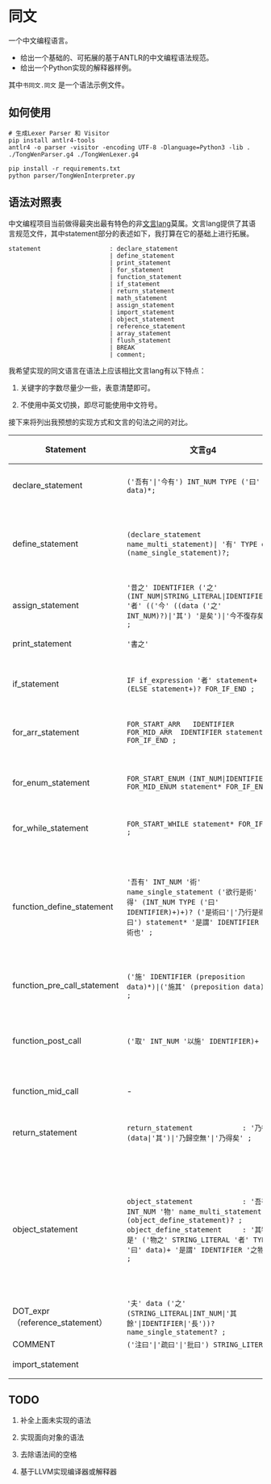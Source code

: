 # 同文

一个中文编程语言。

- 给出一个基础的、可拓展的基于ANTLR的中文编程语法规范。
- 给出一个Python实现的解释器样例。

其中`书同文.同文` 是一个语法示例文件。

## 如何使用

```shell
# 生成Lexer Parser 和 Visitor
pip install antlr4-tools
antlr4 -o parser -visitor -encoding UTF-8 -Dlanguage=Python3 -lib . ./TongWenParser.g4 ./TongWenLexer.g4
```

```commandline
pip install -r requirements.txt
python parser/TongWenInterpreter.py
```

## 语法对照表

中文编程项目当前做得最突出最有特色的非[文言lang](https://github.com/wenyan-lang/wenyan)莫属。文言lang提供了其语言规范文件，其中statement部分的表述如下，我打算在它的基础上进行拓展。

```g4
statement                   : declare_statement
                            | define_statement
                            | print_statement 
                            | for_statement
                            | function_statement
                            | if_statement
                            | return_statement
                            | math_statement
                            | assign_statement
                            | import_statement
                            | object_statement
                            | reference_statement
                            | array_statement
                            | flush_statement 
                            | BREAK
                            | comment;
```

我希望实现的同文语言在语法上应该相比文言lang有以下特点：

1. 关键字的字数尽量少一些，表意清楚即可。

2. 不使用中英文切换，即尽可能使用中文符号。

接下来将列出我预想的实现方式和文言的句法之间的对比。

| Statement                     | 文言g4                                                                                                                                                                                                             | 文言语法                                                       | TypeScript                                | 新语法                                                        |
| ----------------------------- | ---------------------------------------------------------------------------------------------------------------------------------------------------------------------------------------------------------------- | ---------------------------------------------------------- | ----------------------------------------- | ---------------------------------------------------------- |
| declare_statement             | `('吾有'\|'今有') INT_NUM TYPE ('曰' data)*;`                                                                                                                                                                         | `吾有一數。`<br />`今有一數曰三。`                                     |                                           |                                                            |
| define_statement              | `(declare_statement name_multi_statement)\| '有' TYPE data (name_single_statement)?;`                                                                                                                             | `吾有一數曰三。名之曰「甲」`<br />`有數三名之曰「甲」`                           | `let a = 3;`                              | `有数者3名甲；`<br />`有以3名甲；`<br />`有数者名甲；`<br />`有名甲；`          |
| assign_statement              | `'昔之' IDENTIFIER ('之' (INT_NUM\|STRING_LITERAL\|IDENTIFIER))? '者' (('今' ((data ('之' INT_NUM)?)\|'其') '是矣')\|'今不復存矣') ;`                                                                                          | `昔之「甲」者。今「大衍」是矣。`                                          | `a = dayan;`                              | `以 大衍 为 甲；`<br />`甲 不复；`                                   |
| print_statement               | `'書之'`                                                                                                                                                                                                           | `書之`                                                       | `console.log`                             | `输出` （未实现）                                                 |
| if_statement                  | `IF if_expression '者' statement+ (ELSE statement+)? FOR_IF_END ;`                                                                                                                                                | `若三大於二者。乃得「「想當然耳」」也。`                                      | `if (3>2){ return "of course"; }`         | `若 （夫 3 大于 2） {得 “确实”；}`                                   |
| for_arr_statement             | `FOR_START_ARR   IDENTIFIER            FOR_MID_ARR  IDENTIFIER statement* FOR_IF_END ;`                                                                                                                          | `凡「天地」中之「人」。⋯⋯ 云云。`                                        | `for (var human of world){ ... }`         | `凡（天地 中为 人）{...}`                                          |
| for_enum_statement            | `FOR_START_ENUM (INT_NUM\|IDENTIFIER) FOR_MID_ENUM statement* FOR_IF_END ; `                                                                                                                                     | `為是百遍。⋯⋯ 云云。`                                              | `for (var i = 0; i < 100; i++){ ... }`    | `凡（1至100 中为 甲）{...}`（未实现）                                  |
| for_while_statement           | `FOR_START_WHILE statement* FOR_IF_END ;`                                                                                                                                                                        | `恆為是。⋯⋯ 云云。`                                               | `while (true) { ... }`                    | `当 （阳） {...} `                                             |
| function_define_statement     | `'吾有' INT_NUM '術' name_single_statement ('欲行是術' '必先得' (INT_NUM TYPE ('曰' IDENTIFIER)+)+)? ('是術曰'\|'乃行是術曰') statement* '是謂' IDENTIFIER '之術也' ;`                                                                   | `吾有一術。名之曰「甲」。欲行是術。必先得一數曰「乙」。二言。曰「丙」。曰「丁」`                  | `function a(float b, string c, string d)` | `由（数 类 谓 乙，言 类 谓 丙）求 数 {得 乙；}`<br/>（实现了部分lambda语法，函数定义未实现） |
| function_pre_call_statement   | `('施' IDENTIFIER (preposition data)*)\|('施其' (preposition data)*) ;`                                                                                                                                             | `施「翻倍」於「大衍」。`                                              | `double(dayan);`                          | `倍（大衍）；`                                                   |
| function_post_call            | `('取' INT_NUM '以施' IDENTIFIER)+ ;`                                                                                                                                                                               | `夫「甲」。夫「乙」。取二以施「丙」。`                                       | `c(b,a)`                                  | `使 甲、乙 求和 之。`<br />`使 甲、乙、丙 二者 求和；`（"者" 未实现）               |
| function_mid_call             | -                                                                                                                                                                                                                | -                                                          | `a `add` b`(Haskell)                      | `夫 甲 加 于 乙；`                                               |
| return_statement              | `return_statement            : '乃得' (data\|'其')\|'乃歸空無'\|'乃得矣' ;`                                                                                                                                                | `乃得「乙」。`                                                   | `return b;`                               | `得 乙；`<br />`得 空；`<br />`丙。`（句号语法糖未实现）                     |
| object_statement              | `object_statement            : '吾有' INT_NUM '物' name_multi_statement (object_define_statement)? ;` <br />`object_define_statement     : '其物如是' ('物之' STRING_LITERAL '者' TYPE '曰' data)+ '是謂' IDENTIFIER '之物也' ;` | `吾有一物。名之曰「甲」。其物如是。物之「「乙」」者。數曰三。物之「「丙」」者。言曰「「丁」」。是謂「甲」之物也。` | `var a = {b:3, c:"d"}`                    | `合 甲 有{数类3名乙，“丁”名丙}。`                                      |
| DOT_expr（reference_statement） | `'夫' data ('之' (STRING_LITERAL\|INT_NUM\|'其餘'\|IDENTIFIER\|'長'))? name_single_statement? ;`                                                                                                                      |                                                            |                                           | `甲 之 乙`                                                    |
| COMMENT                       | `('注曰'\|'疏曰'\|'批曰') STRING_LITERAL ;`                                                                                                                                                                            |                                                            |                                           | `# 注释`                                                     |
| import_statement              |                                                                                                                                                                                                                  |                                                            |                                           | （未实现）                                                      |

## TODO

1. 补全上面未实现的语法

2. 实现面向对象的语法

3. 去除语法间的空格

4. 基于LLVM实现编译器或解释器
